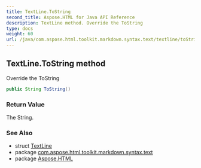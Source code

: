 ```yaml
---
title: TextLine.ToString
second_title: Aspose.HTML for Java API Reference
description: TextLine method. Override the ToString
type: docs
weight: 60
url: /java/com.aspose.html.toolkit.markdown.syntax.text/textline/toString/
---
```

## TextLine.ToString method

Override the ToString

```java
public String ToString()
```

### Return Value

The String.

### See Also

* struct [TextLine](../)
* package [com.aspose.html.toolkit.markdown.syntax.text](../../textline/)
* package [Aspose.HTML](../../../)
